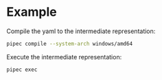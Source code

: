 # Example

Compile the yaml to the intermediate representation:

```sh
pipec compile --system-arch windows/amd64
```

Execute the intermediate representation:

```sh
pipec exec
```
